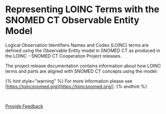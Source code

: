 # Representing LOINC Terms with the SNOMED CT Observable Entity Model

Logical Observation Identifiers Names and Codes (LOINC) terms are defined using the Observable Entity model in SNOMED CT as produced in the LOINC - SNOMED CT Cooperation Project releases.

The project release documentation contains information about how LOINC terms and parts are aligned with SNOMED CT concepts using the model.

{% hint style="warning" %}
For more information please see [https://loincsnomed.org](https://loincsnomed.org/).
{% endhint %}

[\
](https://prod-confluence.ihtsdotools.org/display/RMT/SNOMED+CT+July+2017+LOINC+-+SNOMED+CT+Cooperative+package+Production+release+-+RF2+Release+notes)

<a href="https://docs.google.com/forms/d/e/1FAIpQLScTmbZIf0UEQwYDkY27EEWBkaiYkHSbR0_9DmFrMLXoQLyL7Q/viewform?usp=pp_url&#x26;entry.1767247133=SCT+Editorial+Guide&#x26;entry.670899847=Representing%20LOINC%20Terms%20with%20the%20SNOMED%20CT%20Observable%20Entity%20Model" class="button primary">Provide Feedback</a>
